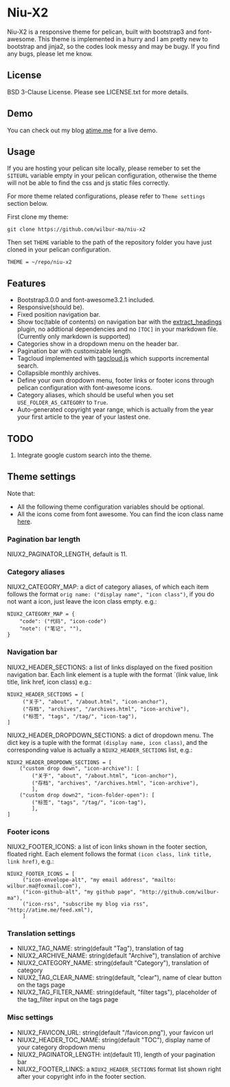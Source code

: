 # Niu-X2

Niu-X2 is a responsive theme for pelican, built with bootstrap3 and font-awesome. This
theme is implemented in a hurry and I am pretty new to bootstrap and jinja2, so the codes
look messy and may be bugy. If you find any bugs, please let me know.

## License

BSD 3-Clause License. Please see LICENSE.txt for more details.

## Demo

You can check out my blog [atime.me](http://atime.me) for a live demo.

## Usage

If you are hosting your pelican site locally, please remeber to set the `SITEURL` variable empty in your pelican configuration, otherwise the theme will not be able to find the css and js static files correctly. 

For more theme related configurations, please refer to `Theme settings` section below.

First clone my theme:

    git clone https://github.com/wilbur-ma/niu-x2

Then set `THEME` variable to the path of the repository folder you have just cloned in your pelican configuration.

    THEME = ~/repo/niu-x2

## Features

*  Bootstrap3.0.0 and font-awesome3.2.1 included.
*  Responsive(should be). 
*  Fixed position navigation bar.
*  Show toc(table of contents) on navigation bar with the [extract_headings](https://github.com/wilbur-ma/extract_headings) plugin, no addtional dependencies and no `[TOC]` in your markdown file. (Currently only markdown is supported)
*  Categories show in a dropdown menu on the header bar.
*  Pagination bar with customizable length. 
*  Tagcloud implemented with [tagcloud.js](https://code.google.com/p/tagcloud) which supports incremental search.
*  Collapsible monthly archives.
*  Define your own dropdown menu, footer links or footer icons through pelican configuration with font-awesome icons.
*  Category aliases, which should be useful when you set `USE_FOLDER_AS_CATEGORY` to `True`.
*  Auto-generated copyright year range, which is actually from the year your first article to the year of your lastest one.

## TODO

1. Integrate google custom search into the theme.

## Theme settings

Note that:

*  All the following theme configuration variables should be optional.
*  All the icons come from font awesome. You can find the icon class name [here](http://fortawesome.github.io/Font-Awesome/icons/).

### Pagination bar length

NIUX2_PAGINATOR_LENGTH, default is 11.

### Category aliases

NIUX2_CATEGORY_MAP: a dict of category aliases, of which each item follows the format `orig name: ("display name", "icon class")`, if you do not want a icon, just leave the icon class empty. e.g.:

    NIUX2_CATEGORY_MAP = {
        "code": ("代码", "icon-code")
        "note": ("笔记", ""),
    }

### Navigation bar

NIUX2_HEADER_SECTIONS: a list of links displayed on the fixed position navigation bar. Each link element is a tuple with the format `(link value, link title, link href, icon class) e.g.:

    NIUX2_HEADER_SECTIONS = [ 
         ("关于", "about", "/about.html", "icon-anchor"),
         ("存档", "archives", "/archives.html", "icon-archive"),
         ("标签", "tags", "/tag/", "icon-tag"),
    ]

NIUX2_HEADER_DROPDOWN_SECTIONS: a dict of dropdown menu. The dict key is a tuple with the format `(display name, icon class)`, and the corresponding value is actually a `NIUX2_HEADER_SECTIONS` list, e.g.:

    NIUX2_HEADER_DROPDOWN_SECTIONS = [
        ("custom drop down", "icon-archive"): [
            ("关于", "about", "/about.html", "icon-anchor"),
            ("存档", "archives", "/archives.html", "icon-archive"),
            ],
        ("custom drop down2", "icon-folder-open"): [
            ("标签", "tags", "/tag/", "icon-tag"),
            ],
    ]

### Footer icons

NIUX2_FOOTER_ICONS: a list of icon links shown in the footer section, floated right. Each element follows the format `(icon class, link title, link href)`, e.g.:

    NIUX2_FOOTER_ICONS = [
         ("icon-envelope-alt", "my email address", "mailto: wilbur.ma@foxmail.com"),
         ("icon-github-alt", "my github page", "http://github.com/wilbur-ma"),
         ("icon-rss", "subscribe my blog via rss", "http://atime.me/feed.xml"),
         ]

### Translation settings

*  NIUX2_TAG_NAME: string(default "Tag"), translation of tag
*  NIUX2_ARCHIVE_NAME: string(default "Archive"), translation of archive
*  NIUX2_CATEGORY_NAME: string(default "Category"), translation of category
*  NIUX2_TAG_CLEAR_NAME: string(default, "clear"), name of clear button on the tags page
*  NIUX2_TAG_FILTER_NAME: string(default, "filter tags"), placeholder of the tag_filter input on the tags page

### Misc settings

*  NIUX2_FAVICON_URL: string(default "/favicon.png"), your favicon url
*  NIUX2_HEADER_TOC_NAME: string(default "TOC"), display name of your category dropdown menu
*  NIUX2_PAGINATOR_LENGTH: int(default 11), length of your pagination bar
*  NIUX2_FOOTER_LINKS: a `NIUX2_HEADER_SECTIONS` format list shown right after your copyright info in the footer section.

